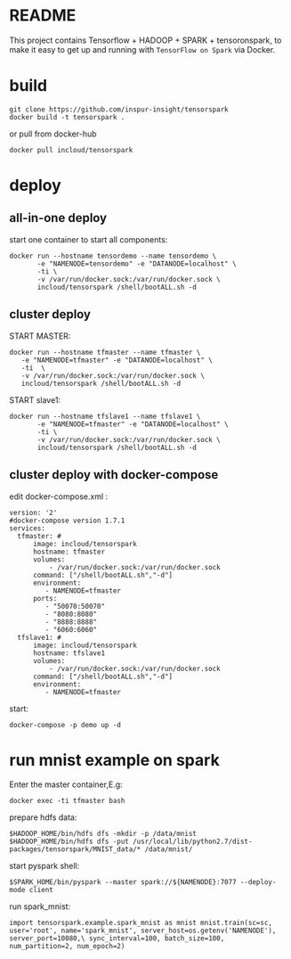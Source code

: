 # README
This project contains Tensorflow + HADOOP + SPARK + tensoronspark,
 to make it easy to get up and running with `TensorFlow on Spark` via Docker.

# build

    git clone https://github.com/inspur-insight/tensorspark
    docker build -t tensorspark .
or pull from docker-hub

    docker pull incloud/tensorspark
# deploy
## all-in-one deploy
start one container to start all components:

    docker run --hostname tensordemo --name tensordemo \
           -e "NAMENODE=tensordemo" -e "DATANODE=localhost" \
           -ti \
           -v /var/run/docker.sock:/var/run/docker.sock \
           incloud/tensorspark /shell/bootALL.sh -d

## cluster deploy
START MASTER:

    docker run --hostname tfmaster --name tfmaster \
       -e "NAMENODE=tfmaster" -e "DATANODE=localhost" \
       -ti  \
       -v /var/run/docker.sock:/var/run/docker.sock \
       incloud/tensorspark /shell/bootALL.sh -d
START slave1:

    docker run --hostname tfslave1 --name tfslave1 \
           -e "NAMENODE=tfmaster" -e "DATANODE=localhost" \
           -ti \
           -v /var/run/docker.sock:/var/run/docker.sock \
           incloud/tensorspark /shell/bootALL.sh -d
## cluster deploy with docker-compose
edit docker-compose.xml :

    version: '2'
    #docker-compose version 1.7.1
    services:
      tfmaster: #
          image: incloud/tensorspark
          hostname: tfmaster
          volumes:
              - /var/run/docker.sock:/var/run/docker.sock
          command: ["/shell/bootALL.sh","-d"]
          environment:
             - NAMENODE=tfmaster
          ports:
             - "50070:50070"
             - "8080:8080"
             - "8888:8888"
             - "6060:6060"
      tfslave1: #
          image: incloud/tensorspark
          hostname: tfslave1
          volumes:
              - /var/run/docker.sock:/var/run/docker.sock
          command: ["/shell/bootALL.sh","-d"]
          environment:
             - NAMENODE=tfmaster
start:

    docker-compose -p demo up -d

# run mnist example on spark

Enter the master container,E.g:

    docker exec -ti tfmaster bash

prepare hdfs data:

    $HADOOP_HOME/bin/hdfs dfs -mkdir -p /data/mnist
    $HADOOP_HOME/bin/hdfs dfs -put /usr/local/lib/python2.7/dist-packages/tensorspark/MNIST_data/* /data/mnist/

start pyspark shell:

    $SPARK_HOME/bin/pyspark --master spark://${NAMENODE}:7077 --deploy-mode client
run spark_mnist:

`
import tensorspark.example.spark_mnist as mnist
mnist.train(sc=sc, user='root', name='spark_mnist', server_host=os.getenv('NAMENODE'), server_port=10080,\
     sync_interval=100, batch_size=100, num_partition=2, num_epoch=2)
`


